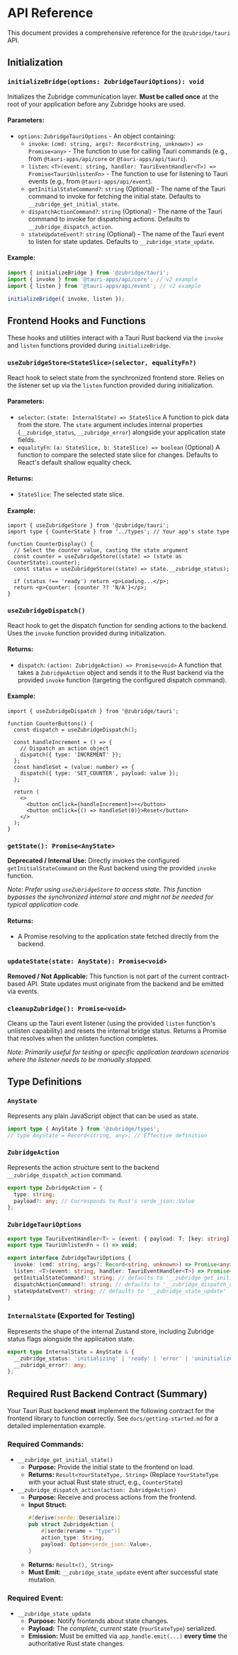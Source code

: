 # API Reference

This document provides a comprehensive reference for the `@zubridge/tauri` API.

## Initialization

### `initializeBridge(options: ZubridgeTauriOptions): void`

Initializes the Zubridge communication layer. **Must be called once** at the root of your application before any Zubridge hooks are used.

#### Parameters:

- `options`: `ZubridgeTauriOptions` - An object containing:
  - `invoke`: `(cmd: string, args?: Record<string, unknown>) => Promise<any>` - The function to use for calling Tauri commands (e.g., from `@tauri-apps/api/core` or `@tauri-apps/api/tauri`).
  - `listen`: `<T>(event: string, handler: TauriEventHandler<T>) => Promise<TauriUnlistenFn>` - The function to use for listening to Tauri events (e.g., from `@tauri-apps/api/event`).
  - `getInitialStateCommand?`: `string` (Optional) - The name of the Tauri command to invoke for fetching the initial state. Defaults to `__zubridge_get_initial_state`.
  - `dispatchActionCommand?`: `string` (Optional) - The name of the Tauri command to invoke for dispatching actions. Defaults to `__zubridge_dispatch_action`.
  - `stateUpdateEvent?`: `string` (Optional) - The name of the Tauri event to listen for state updates. Defaults to `__zubridge_state_update`.

#### Example:

```typescript
import { initializeBridge } from '@zubridge/tauri';
import { invoke } from '@tauri-apps/api/core'; // v2 example
import { listen } from '@tauri-apps/api/event'; // v2 example

initializeBridge({ invoke, listen });
```

## Frontend Hooks and Functions

These hooks and utilities interact with a Tauri Rust backend via the `invoke` and `listen` functions provided during `initializeBridge`.

### `useZubridgeStore<StateSlice>(selector, equalityFn?)`

React hook to select state from the synchronized frontend store. Relies on the listener set up via the `listen` function provided during initialization.

#### Parameters:

- `selector`: `(state: InternalState) => StateSlice`
  A function to pick data from the store. The `state` argument includes internal properties (`__zubridge_status`, `__zubridge_error`) alongside your application state fields.
- `equalityFn`: `(a: StateSlice, b: StateSlice) => boolean` (Optional)
  A function to compare the selected state slice for changes. Defaults to React's default shallow equality check.

#### Returns:

- `StateSlice`: The selected state slice.

#### Example:

```tsx
import { useZubridgeStore } from '@zubridge/tauri';
import type { CounterState } from '../types'; // Your app's state type

function CounterDisplay() {
  // Select the counter value, casting the state argument
  const counter = useZubridgeStore((state) => (state as CounterState).counter);
  const status = useZubridgeStore((state) => state.__zubridge_status);

  if (status !== 'ready') return <p>Loading...</p>;
  return <p>Counter: {counter ?? 'N/A'}</p>;
}
```

### `useZubridgeDispatch()`

React hook to get the dispatch function for sending actions to the backend. Uses the `invoke` function provided during initialization.

#### Returns:

- `dispatch`: `(action: ZubridgeAction) => Promise<void>`
  A function that takes a `ZubridgeAction` object and sends it to the Rust backend via the provided `invoke` function (targeting the configured dispatch command).

#### Example:

```tsx
import { useZubridgeDispatch } from '@zubridge/tauri';

function CounterButtons() {
  const dispatch = useZubridgeDispatch();

  const handleIncrement = () => {
    // Dispatch an action object
    dispatch({ type: 'INCREMENT' });
  };
  const handleSet = (value: number) => {
    dispatch({ type: 'SET_COUNTER', payload: value });
  };

  return (
    <>
      <button onClick={handleIncrement}>+</button>
      <button onClick={() => handleSet(0)}>Reset</button>
    </>
  );
}
```

### `getState(): Promise<AnyState>`

**Deprecated / Internal Use:** Directly invokes the configured `getInitialStateCommand` on the Rust backend using the provided `invoke` function.

_Note: Prefer using `useZubridgeStore` to access state. This function bypasses the synchronized internal store and might not be needed for typical application code._

#### Returns:

- A Promise resolving to the application state fetched directly from the backend.

### `updateState(state: AnyState): Promise<void>`

**Removed / Not Applicable:** This function is not part of the current contract-based API. State updates must originate from the backend and be emitted via events.

### `cleanupZubridge(): Promise<void>`

Cleans up the Tauri event listener (using the provided `listen` function's unlisten capability) and resets the internal bridge status. Returns a Promise that resolves when the unlisten function completes.

_Note: Primarily useful for testing or specific application teardown scenarios where the listener needs to be manually stopped._

## Type Definitions

### `AnyState`

Represents any plain JavaScript object that can be used as state.

```ts
import type { AnyState } from '@zubridge/types';
// type AnyState = Record<string, any>; // Effective definition
```

### `ZubridgeAction`

Represents the action structure sent to the backend `__zubridge_dispatch_action` command.

```ts
export type ZubridgeAction = {
  type: string;
  payload?: any; // Corresponds to Rust's serde_json::Value
};
```

### `ZubridgeTauriOptions`

```typescript
export type TauriEventHandler<T> = (event: { payload: T; [key: string]: any }) => void;
export type TauriUnlistenFn = () => void;

export interface ZubridgeTauriOptions {
  invoke: (cmd: string, args?: Record<string, unknown>) => Promise<any>;
  listen: <T>(event: string, handler: TauriEventHandler<T>) => Promise<TauriUnlistenFn>;
  getInitialStateCommand?: string; // defaults to '__zubridge_get_initial_state'
  dispatchActionCommand?: string; // defaults to '__zubridge_dispatch_action'
  stateUpdateEvent?: string; // defaults to '__zubridge_state_update'
}
```

### `InternalState` (Exported for Testing)

Represents the shape of the internal Zustand store, including Zubridge status flags alongside the application state.

```ts
export type InternalState = AnyState & {
  __zubridge_status: 'initializing' | 'ready' | 'error' | 'uninitialized';
  __zubridge_error?: any;
};
```

## Required Rust Backend Contract (Summary)

Your Tauri Rust backend **must** implement the following contract for the frontend library to function correctly. See `docs/getting-started.md` for a detailed implementation example.

### Required Commands:

- `__zubridge_get_initial_state()`
  - **Purpose:** Provide the initial state to the frontend on load.
  - **Returns:** `Result<YourStateType, String>` (Replace `YourStateType` with your actual Rust state struct, e.g., `CounterState`)
- `__zubridge_dispatch_action(action: ZubridgeAction)`
  - **Purpose:** Receive and process actions from the frontend.
  - **Input Struct:**
    ```rust
    #[derive(serde::Deserialize)]
    pub struct ZubridgeAction {
        #[serde(rename = "type")]
        action_type: String,
        payload: Option<serde_json::Value>,
    }
    ```
  - **Returns:** `Result<(), String>`
  - **Must Emit:** `__zubridge_state_update` event after successful state mutation.

### Required Event:

- `__zubridge_state_update`
  - **Purpose:** Notify frontends about state changes.
  - **Payload:** The _complete, current_ state (`YourStateType`) serialized.
  - **Emission:** Must be emitted via `app_handle.emit(...)` **every time** the authoritative Rust state changes.
